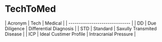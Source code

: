 # TechToMed
| Acronym | Tech | Medical |
| ------------------------------ |
| DD | Due Diligence | Differential Diagnosis |
| STD | Standard | Saxully Transmited Disease |
| ICP | Ideal Custimer Profile | Intracranial Pressure |
